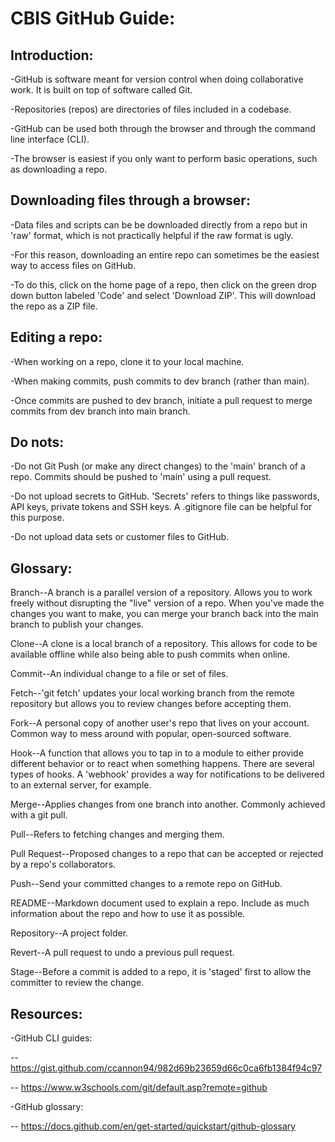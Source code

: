 # CBIS GitHub Guide:

## Introduction:
-GitHub is software meant for version control when doing collaborative work. It is built on top of software called Git.

-Repositories (repos) are directories of files included in a codebase. 

-GitHub can be used both through the browser and through the command line interface (CLI). 

-The browser is easiest if you only want to perform basic operations, such as downloading a repo.

## Downloading files through a browser:
-Data files and scripts can be be downloaded directly from a repo but in 'raw' format, which is not practically helpful if the raw format is ugly.

-For this reason, downloading an entire repo can sometimes be the easiest way to access files on GitHub.

-To do this, click on the home page of a repo, then click on the green drop down button labeled 'Code' and select 'Download ZIP'. This will download the repo as a ZIP file.

## Editing a repo:
-When working on a repo, clone it to your local machine.

-When making commits, push commits to dev branch (rather than main).

-Once commits are pushed to dev branch, initiate a pull request to merge commits from dev branch into main branch.

## Do nots:
-Do not Git Push (or make any direct changes) to the 'main' branch of a repo. Commits should be pushed to 'main' using a pull request.

-Do not upload secrets to GitHub. 'Secrets' refers to things like passwords, API keys, private tokens and SSH keys. A .gitignore file can be helpful for this purpose.

-Do not upload data sets or customer files to GitHub.

## Glossary:
Branch--A branch is a parallel version of a repository. Allows you to work freely without disrupting the "live" version of a repo. When you've made the changes you want to make, you can merge your branch back into the main branch to publish your changes.

Clone--A clone is a local branch of a repository. This allows for code to be available offline while also being able to push commits when online.

Commit--An individual change to a file or set of files.

Fetch--'git fetch' updates your local working branch from the remote repository but allows you to review changes before accepting them.

Fork--A personal copy of another user's repo that lives on your account. Common way to mess around with popular, open-sourced software.

Hook--A function that allows you to tap in to a module to either provide different behavior or to react when something happens. There are several types of hooks. A 'webhook' provides a way for notifications to be delivered to an external server, for example.

Merge--Applies changes from one branch into another. Commonly achieved with a git pull.

Pull--Refers to fetching changes and merging them.

Pull Request--Proposed changes to a repo that can be accepted or rejected by a repo's collaborators.

Push--Send your committed changes to a remote repo on GitHub. 

README--Markdown document used to explain a repo. Include as much information about the repo and how to use it as possible.

Repository--A project folder.

Revert--A pull request to undo a previous pull request.

Stage--Before a commit is added to a repo, it is 'staged' first to allow the committer to review the change.

## Resources:
-GitHub CLI guides: 

-- https://gist.github.com/ccannon94/982d69b23659d66c0ca6fb1384f94c97

-- https://www.w3schools.com/git/default.asp?remote=github

-GitHub glossary: 

-- https://docs.github.com/en/get-started/quickstart/github-glossary
